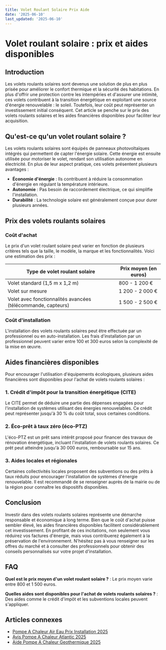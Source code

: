 ```yaml
---
title: Volet Roulant Solaire Prix Aide
date: '2025-06-10'
last_updated: '2025-06-10'
---
```


# Volet roulant solaire : prix et aides disponibles

## Introduction

Les volets roulants solaires sont devenus une solution de plus en plus prisée pour améliorer le confort thermique et la sécurité des habitations. En plus d'offrir une protection contre les intempéries et d'assurer une intimité, ces volets contribuent à la transition énergétique en exploitant une source d'énergie renouvelable : le soleil. Toutefois, leur coût peut représenter un investissement initial conséquent. Cet article se penche sur le prix des volets roulants solaires et les aides financières disponibles pour faciliter leur acquisition.

## Qu'est-ce qu'un volet roulant solaire ?

Les volets roulants solaires sont équipés de panneaux photovoltaïques intégrés qui permettent de capter l'énergie solaire. Cette énergie est ensuite utilisée pour motoriser le volet, rendant son utilisation autonome en électricité. En plus de leur aspect pratique, ces volets présentent plusieurs avantages :

- **Économie d'énergie** : Ils contribuent à réduire la consommation d'énergie en régulant la température intérieure.
- **Autonomie** : Pas besoin de raccordement électrique, ce qui simplifie l'installation.
- **Durabilité** : La technologie solaire est généralement conçue pour durer plusieurs années.

## Prix des volets roulants solaires

### Coût d'achat

Le prix d'un volet roulant solaire peut varier en fonction de plusieurs critères tels que la taille, le modèle, la marque et les fonctionnalités. Voici une estimation des prix :

| Type de volet roulant solaire | Prix moyen (en euros)   |
|-------------------------------|-------------------------|
| Volet standard (1,5 m x 1,2 m)| 800 - 1 200 €           |
| Volet sur mesure               | 1 200 - 2 000 €         |
| Volet avec fonctionnalités avancées (télécommande, capteurs) | 1 500 - 2 500 € |

### Coût d'installation

L'installation des volets roulants solaires peut être effectuée par un professionnel ou en auto-installation. Les frais d'installation par un professionnel peuvent varier entre 100 et 300 euros selon la complexité de la mise en œuvre. 

## Aides financières disponibles

Pour encourager l'utilisation d'équipements écologiques, plusieurs aides financières sont disponibles pour l'achat de volets roulants solaires :

### 1. Crédit d'impôt pour la transition énergétique (CITE)

Le CITE permet de déduire une partie des dépenses engagées pour l'installation de systèmes utilisant des énergies renouvelables. Ce crédit peut représenter jusqu'à 30 % du coût total, sous certaines conditions.

### 2. Éco-prêt à taux zéro (éco-PTZ)

L'éco-PTZ est un prêt sans intérêt proposé pour financer des travaux de rénovation énergétique, incluant l'installation de volets roulants solaires. Ce prêt peut atteindre jusqu'à 30 000 euros, remboursable sur 15 ans.

### 3. Aides locales et régionales

Certaines collectivités locales proposent des subventions ou des prêts à taux réduits pour encourager l'installation de systèmes d'énergie renouvelable. Il est recommandé de se renseigner auprès de la mairie ou de la région pour connaître les dispositifs disponibles.

## Conclusion

Investir dans des volets roulants solaires représente une démarche responsable et économique à long terme. Bien que le coût d'achat puisse sembler élevé, les aides financières disponibles facilitent considérablement cet investissement. En profitant de ces incitations, non seulement vous réduirez vos factures d'énergie, mais vous contribuerez également à la préservation de l'environnement. N'hésitez pas à vous renseigner sur les offres du marché et à consulter des professionnels pour obtenir des conseils personnalisés sur votre projet d'installation.

## FAQ
**Quel est le prix moyen d'un volet roulant solaire ?**
: Le prix moyen varie entre 800 et 1 500 euros.

**Quelles aides sont disponibles pour l'achat de volets roulants solaires ?**
: Des aides comme le crédit d'impôt et les subventions locales peuvent s'appliquer.

## Articles connexes
- [Pompe A Chaleur Air Eau Prix Installation 2025](/pompe-a-chaleur-air-eau-prix-installation-2025/)
- [Avis Pompe A Chaleur Atlantic 2025](/avis-pompe-a-chaleur-atlantic-2025/)
- [Aide Pompe A Chaleur Geothermique 2025](/aide-pompe-a-chaleur-geothermique-2025/)


<script type="application/ld+json">
{
  "@context": "https://schema.org",
  "@type": "FAQPage",
  "mainEntity": [
    {
      "@type": "Question",
      "name": "Quel est le prix moyen d'un volet roulant solaire ?",
      "acceptedAnswer": {
        "@type": "Answer",
        "text": "Le prix moyen varie entre 800 et 1 500 euros."
      }
    },
    {
      "@type": "Question",
      "name": "Quelles aides sont disponibles pour l'achat de volets roulants solaires ?",
      "acceptedAnswer": {
        "@type": "Answer",
        "text": "Des aides comme le crédit d'impôt et les subventions locales peuvent s'appliquer."
      }
    }
  ]
}
</script>